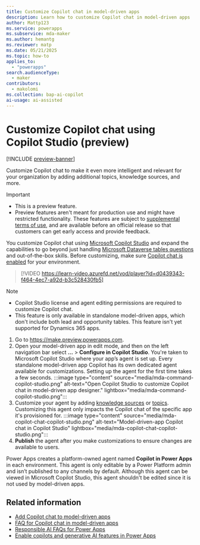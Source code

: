 ```yaml
---
title: Customize Copilot chat in model-driven apps
description: Learn how to customize Copilot chat in model-driven apps
author: Mattp123
ms.service: powerapps
ms.subservice: mda-maker
ms.author: hemantg
ms.reviewer: matp
ms.date: 05/21/2025
ms.topic: how-to
applies_to: 
  - "powerapps"
search.audienceType: 
  - maker
contributors:
  - makolomi
ms.collection: bap-ai-copilot
ai-usage: ai-assisted
---
```

# Customize Copilot chat using Copilot Studio (preview)

[!INCLUDE [preview-banner](~/../shared-content/shared/preview-includes/preview-banner.md)]

Customize Copilot chat to make it even more intelligent and relevant for your organization by adding additional topics, knowledge sources, and more.

> [!IMPORTANT]
>
> - This is a preview feature.
> - Preview features aren't meant for production use and might have restricted functionality. These features are subject to [supplemental terms of use](https://go.microsoft.com/fwlink/?linkid=2216214), and are available before an official release so that customers can get early access and provide feedback.

You customize Copilot chat using [Microsoft Copilot Studio](/microsoft-copilot-studio/) and expand the capabilities to go beyond just handling [Microsoft Dataverse tables questions](/power-apps/user/use-copilot-model-driven-apps) and out-of-the-box skills. Before customizing, make sure [Copilot chat is enabled](/power-apps/maker/model-driven-apps/add-ai-copilot#enable-copilot-for-model-driven-apps-in-your-environment) for your environment.

> [!VIDEO https://learn-video.azurefd.net/vod/player?id=d0439343-f464-4ec7-a92d-b3c528430fb5]

> [!NOTE]
>
> - Copilot Studio license and agent editing permissions are required to customize Copilot chat.
> - This feature is only available in standalone model-driven apps, which don't include both lead and opportunity tables. This feature isn't yet supported for Dynamics 365 apps.

1. Go to https://make.preview.powerapps.com. 
1. Open your model-driven app in edit mode, and then on the left navigation bar select **...** > **Configure in Copilot Studio**. You're taken to Microsoft Copilot Studio where your app’s agent is set up. Every standalone model-driven app Copilot has its own dedicated agent available for customizations. Setting up the agent for the first time takes a few seconds.
   :::image type="content" source="media/mda-command-copilot-studio.png" alt-text="Open Copilot Studio to customize Copilot chat in model-driven app designer." lightbox="media/mda-command-copilot-studio.png":::
1. Customize your agent by adding [knowledge sources](copilot-chat-mda-knowledge.md) or [topics](copilot-chat-mda-topics.md). Customizing this agent only impacts the Copilot chat of the specific app it's provisioned for.
   :::image type="content" source="media/mda-copilot-chat-copilot-studio.png" alt-text="Model-driven-app Copilot chat in Copilot Studio" lightbox="media/mda-copilot-chat-copilot-studio.png":::
1. **Publish** the agent after you make customizations to ensure changes are available to users.

Power Apps creates a platform-owned agent named **Copilot in Power Apps** in each environment. This agent is only editable by a Power Platform admin and isn’t published to any channels by default. Although this agent can be viewed in Microsoft Copilot Studio, this agent shouldn't be edited since it is not used by model-driven apps.

## Related information

- [Add Copilot chat to model-driven apps](../model-driven-apps/add-ai-copilot.md)
- [FAQ for Copilot chat in model-driven apps](../common/faqs-copilot-model-driven-app.md)
- [Responsible AI FAQs for Power Apps](../common/responsible-ai-overview.md)
- [Enable copilots and generative AI features in Power Apps](/power-platform/admin/geographical-availability-copilot#enable-data-movement-across-regions)
